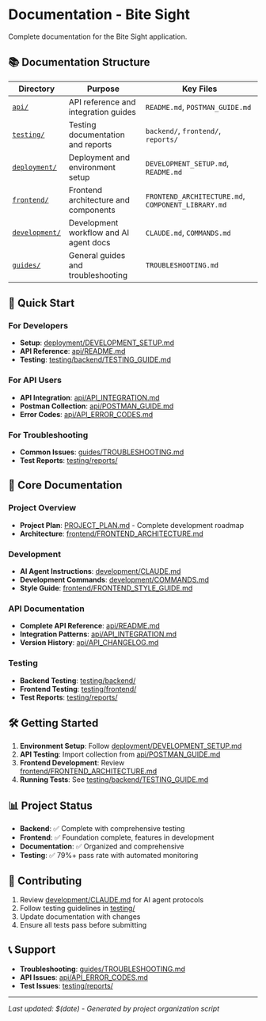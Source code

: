 # Documentation - Bite Sight

Complete documentation for the Bite Sight application.

## 📚 Documentation Structure

| Directory                        | Purpose                                | Key Files                                          |
| -------------------------------- | -------------------------------------- | -------------------------------------------------- |
| [`api/`](./api/)                 | API reference and integration guides   | `README.md`, `POSTMAN_GUIDE.md`                    |
| [`testing/`](./testing/)         | Testing documentation and reports      | `backend/`, `frontend/`, `reports/`                |
| [`deployment/`](./deployment/)   | Deployment and environment setup       | `DEVELOPMENT_SETUP.md`, `README.md`                |
| [`frontend/`](./frontend/)       | Frontend architecture and components   | `FRONTEND_ARCHITECTURE.md`, `COMPONENT_LIBRARY.md` |
| [`development/`](./development/) | Development workflow and AI agent docs | `CLAUDE.md`, `COMMANDS.md`                         |
| [`guides/`](./guides/)           | General guides and troubleshooting     | `TROUBLESHOOTING.md`                               |

## 🚀 Quick Start

### For Developers

- **Setup**: [deployment/DEVELOPMENT_SETUP.md](./deployment/DEVELOPMENT_SETUP.md)
- **API Reference**: [api/README.md](./api/README.md)
- **Testing**: [testing/backend/TESTING_GUIDE.md](./testing/backend/TESTING_GUIDE.md)

### For API Users

- **API Integration**: [api/API_INTEGRATION.md](./api/API_INTEGRATION.md)
- **Postman Collection**: [api/POSTMAN_GUIDE.md](./api/POSTMAN_GUIDE.md)
- **Error Codes**: [api/API_ERROR_CODES.md](./api/API_ERROR_CODES.md)

### For Troubleshooting

- **Common Issues**: [guides/TROUBLESHOOTING.md](./guides/TROUBLESHOOTING.md)
- **Test Reports**: [testing/reports/](./testing/reports/)

## 📖 Core Documentation

### Project Overview

- **Project Plan**: [PROJECT_PLAN.md](./PROJECT_PLAN.md) - Complete development roadmap
- **Architecture**: [frontend/FRONTEND_ARCHITECTURE.md](./frontend/FRONTEND_ARCHITECTURE.md)

### Development

- **AI Agent Instructions**: [development/CLAUDE.md](./development/CLAUDE.md)
- **Development Commands**: [development/COMMANDS.md](./development/COMMANDS.md)
- **Style Guide**: [frontend/FRONTEND_STYLE_GUIDE.md](./frontend/FRONTEND_STYLE_GUIDE.md)

### API Documentation

- **Complete API Reference**: [api/README.md](./api/README.md)
- **Integration Patterns**: [api/API_INTEGRATION.md](./api/API_INTEGRATION.md)
- **Version History**: [api/API_CHANGELOG.md](./api/API_CHANGELOG.md)

### Testing

- **Backend Testing**: [testing/backend/](./testing/backend/)
- **Frontend Testing**: [testing/frontend/](./testing/frontend/)
- **Test Reports**: [testing/reports/](./testing/reports/)

## 🛠️ Getting Started

1. **Environment Setup**: Follow [deployment/DEVELOPMENT_SETUP.md](./deployment/DEVELOPMENT_SETUP.md)
2. **API Testing**: Import collection from [api/POSTMAN_GUIDE.md](./api/POSTMAN_GUIDE.md)
3. **Frontend Development**: Review [frontend/FRONTEND_ARCHITECTURE.md](./frontend/FRONTEND_ARCHITECTURE.md)
4. **Running Tests**: See [testing/backend/TESTING_GUIDE.md](./testing/backend/TESTING_GUIDE.md)

## 📊 Project Status

- **Backend**: ✅ Complete with comprehensive testing
- **Frontend**: ✅ Foundation complete, features in development
- **Documentation**: ✅ Organized and comprehensive
- **Testing**: ✅ 79%+ pass rate with automated monitoring

## 🤝 Contributing

1. Review [development/CLAUDE.md](./development/CLAUDE.md) for AI agent protocols
2. Follow testing guidelines in [testing/](./testing/)
3. Update documentation with changes
4. Ensure all tests pass before submitting

## 📞 Support

- **Troubleshooting**: [guides/TROUBLESHOOTING.md](./guides/TROUBLESHOOTING.md)
- **API Issues**: [api/API_ERROR_CODES.md](./api/API_ERROR_CODES.md)
- **Test Issues**: [testing/reports/](./testing/reports/)

---

_Last updated: $(date) - Generated by project organization script_
